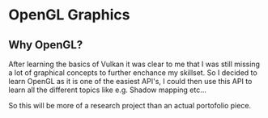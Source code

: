 # OpenGL Graphics

## Why OpenGL?

After learning the basics of Vulkan it was clear to me that I was still missing a lot of graphical concepts to further
enchance my skillset. So I decided to learn OpenGL as it is one of the easiest API's, I could then use
this API to learn all the different topics like e.g. Shadow mapping etc...

So this will be more of a research project than an actual portofolio piece.


